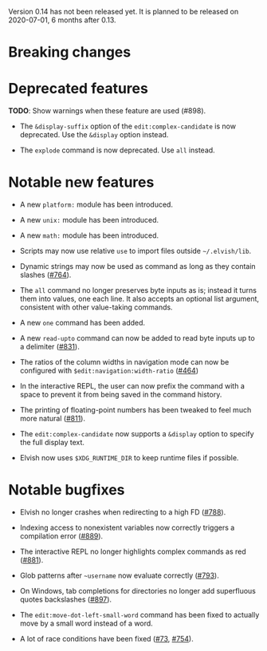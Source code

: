 Version 0.14 has not been released yet. It is planned to be released on
2020-07-01, 6 months after 0.13.

# Breaking changes

# Deprecated features

**TODO**: Show warnings when these feature are used (#898).

-   The `&display-suffix` option of the `edit:complex-candidate` is now
    deprecated. Use the `&display` option instead.

-   The `explode` command is now deprecated. Use `all` instead.

# Notable new features

-   A new `platform:` module has been introduced.

-   A new `unix:` module has been introduced.

-   A new `math:` module has been introduced.

-   Scripts may now use relative `use` to import files outside `~/.elvish/lib`.

-   Dynamic strings may now be used as command as long as they contain slashes
    ([#764](https://b.elv.sh/764)).

-   The `all` command no longer preserves byte inputs as is; instead it turns
    them into values, one each line. It also accepts an optional list argument,
    consistent with other value-taking commands.

-   A new `one` command has been added.

-   A new `read-upto` command can now be added to read byte inputs up to a
    delimiter ([#831](https://b.elv.sh/831)).

-   The ratios of the column widths in navigation mode can now be configured
    with `$edit:navigation:width-ratio` ([#464](https://b.elv.sh/464))

-   In the interactive REPL, the user can now prefix the command with a space to
    prevent it from being saved in the command history.

-   The printing of floating-point numbers has been tweaked to feel much more
    natural ([#811](https://b.elv.sh/811)).

-   The `edit:complex-candidate` now supports a `&display` option to specify the
    full display text.

-   Elvish now uses `$XDG_RUNTIME_DIR` to keep runtime files if possible.

# Notable bugfixes

-   Elvish no longer crashes when redirecting to a high FD
    ([#788](https://b.elv.sh/788)).

-   Indexing access to nonexistent variables now correctly triggers a
    compilation error ([#889](https://b.elv.sh/889)).

-   The interactive REPL no longer highlights complex commands as red
    ([#881](https://b.elv.sh/881)).

-   Glob patterns after `~username` now evaluate correctly
    ([#793](https://b.elv.sh/793)).

-   On Windows, tab completions for directories no longer add superfluous quotes
    backslashes ([#897](https://b.elv.sh/897)).

-   The `edit:move-dot-left-small-word` command has been fixed to actually move
    by a small word instead of a word.

-   A lot of race conditions have been fixed ([#73](https://b.elv.sh),
    [#754](https://b.elv.sh/754)).
